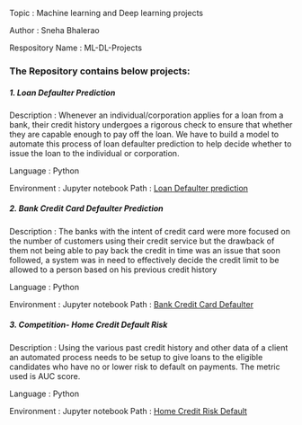 Topic : Machine learning and Deep learning projects

Author : Sneha Bhalerao

Respository Name : ML-DL-Projects
  

### The Repository contains below projects:  

##### 1. Loan Defaulter Prediction
Description : Whenever an individual/corporation applies for a loan from a bank, their credit history undergoes a rigorous check to ensure that whether they are capable enough to pay off the loan. We have to build a model to automate this process of loan defaulter prediction to help decide whether to issue the loan to the individual or corporation.

Language : Python

Environment : Jupyter notebook 
Path : <a href="https://github.com/Sneha1-1/ML-DL-Projects/tree/main/Loan_Defaulter_Prediction">Loan Defaulter prediction</a>

##### 2. Bank Credit Card Defaulter Prediction
Description : The banks with the intent of credit card were more focused on the number of customers using their credit service but the drawback of them not being able to pay back the credit in time was an issue that soon followed, a system was in need to effectively decide the credit limit to be allowed to a person based on his previous credit history

Language : Python

Environment : Jupyter notebook 
Path : <a href="https://github.com/Sneha1-1/ML-DL-Projects/tree/main/Bank-Credit-Card">Bank Credit Card Defaulter</a>

##### 3. Competition- Home Credit Default Risk
Description : Using the various past credit history and other data of a client an automated process needs to be setup to give loans to the eligible candidates who have no or lower risk to default on payments. The metric used is AUC score.

Language : Python

Environment : Jupyter notebook 
Path : <a href="https://github.com/Sneha1-1/ML-DL-Projects/tree/main/HomeCreditDefault">Home Credit Risk Default</a>
